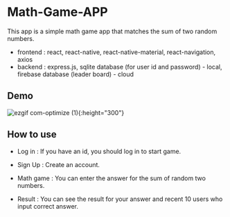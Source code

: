 # Math-Game-APP
This app is a simple math game app that matches the sum of two random numbers.

- frontend : react, react-native, react-native-material, react-navigation, axios
- backend : express.js, sqlite database (for user id and password) - local, firebase database (leader board) - cloud

## Demo

![ezgif com-optimize (1)](https://user-images.githubusercontent.com/75094086/229655667-4733e29f-be7c-40d3-8653-c5cde7e9c5b0.gif){:height="300"}

## How to use 

- Log in : If you have an id, you should log in to start game.

- Sign Up : Create an account. 

- Math game : You can enter the answer for the sum of random two numbers. 

- Result : You can see the result for your answer and recent 10 users who input correct answer. 

